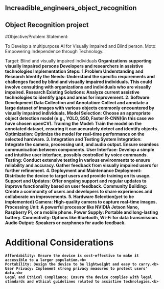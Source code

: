 ## Increadible_engineers_object_recognition
## Object Recognition project

#Objective/Problem Statement:

To Develop a multipurpose AI for Visually impaired and Blind person.
Moto:
Empowering Independence through Technology.

Target:
    Blind and visually impaired individuals<b>
    Organizations supporting visually impaired persons<b>
    Developers and researchers in assistive technologies<b>
Implementation Steps:<b>
1.Problem Understanding and Research<b>
    Identify the Needs: Understand the specific requirements and challenges faced by blind and visually impaired individuals. This could involve consulting with organizations and individuals who are visually impaired.<b>
    Research Existing Solutions: Analyze current assistive technologies to identify gaps and areas for improvement.<b>
2. Software Development<b>
    Data Collection and Annotation: Collect and annotate a large dataset of images with various objects commonly encountered by visually impaired individuals.<b>
    Model Selection: Choose an appropriate object detection model (e.g., YOLO, SSD, Faster R-CNN)(in this case we have chosen openCV).<b>
    Training the Model: Train the model on the annotated dataset, ensuring it can accurately detect and identify objects.<b>
    Optimization: Optimize the model for real-time performance on the selected hardware.<b>
3. Integration and Testing<b>
    System Integration: Integrate the camera, processing unit, and audio output. Ensure seamless communication between components.<b>
    User Interface: Develop a simple and intuitive user interface, possibly controlled by voice commands.<b>
    Testing: Conduct extensive testing in various environments to ensure reliability and accuracy. Gather feedback from visually impaired users for further refinement.<b>
4. Deployment and Maintenance<b>
    Deployment: Distribute the device to target users and provide training on its usage.<b>
    Support and Updates: Offer ongoing support and regular updates to improve functionality based on user feedback.<b>
    Community Building: Create a community of users and developers to share experiences and collaborate on improvements.<b>
5. Hardware Selection(yet to be implemented)<b>
    Camera: High-quality camera to capture real-time images.<b>
    Processing Unit: A powerful processor like NVIDIA Jetson Nano, Raspberry Pi, or a mobile phone.<b>
    Power Supply: Portable and long-lasting battery.<b>
    Connectivity: Options like Bluetooth, Wi-Fi for data transmission.<b>
    Audio Output: Speakers or earphones for audio feedback.<b>
# Additional Considerations
    Affordability: Ensure the device is cost-effective to make it accessible to a larger population.<b>
    Portability: Design the device to be lightweight and easy to carry.<b>
    User Privacy: Implement strong privacy measures to protect users' data.<b>
    Legal and Ethical Compliance: Ensure the device complies with legal standards and ethical guidelines related to assistive technologies.<b>
